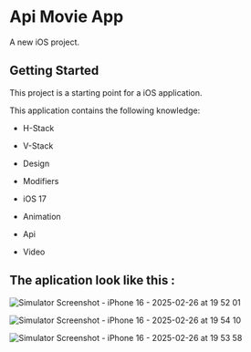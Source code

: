 # Api Movie App

A new iOS project.

## Getting Started

This project is a starting point for a iOS application.

This application contains the following knowledge:

- H-Stack
  
- V-Stack
  
- Design
  
- Modifiers

- iOS 17

- Animation

- Api

- Video  

## The aplication look like this :


![Simulator Screenshot - iPhone 16 - 2025-02-26 at 19 52 01](https://github.com/user-attachments/assets/cb71d767-2540-41e4-8f63-7da3c9bf22b5)

![Simulator Screenshot - iPhone 16 - 2025-02-26 at 19 54 10](https://github.com/user-attachments/assets/a00bee58-9ae4-46e7-b769-f2438d0ca166)

![Simulator Screenshot - iPhone 16 - 2025-02-26 at 19 53 58](https://github.com/user-attachments/assets/cbf7fc12-a12b-4caf-9efa-f1bb4b7aebc1)

